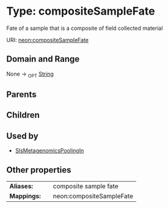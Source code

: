 
# Type: compositeSampleFate


Fate of a sample that is a composite of field collected material

URI: [neon:compositeSampleFate](https://data.neonscience.org/compositeSampleFate)


## Domain and Range

None ->  <sub>OPT</sub> [String](types/String.md)

## Parents


## Children


## Used by

 * [SlsMetagenomicsPoolingIn](SlsMetagenomicsPoolingIn.md)

## Other properties

|  |  |  |
| --- | --- | --- |
| **Aliases:** | | composite sample fate |
| **Mappings:** | | neon:compositeSampleFate |

